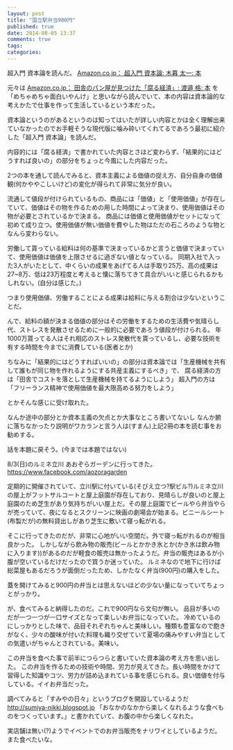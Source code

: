 ```yaml
---
layout: post
title: "国立駅弁当900円"
published: true
date: 2014-08-05 13:37
comments: true
tags: 
categories: 
---
```


超入門 資本論を読んだ。
<a href='http://www.amazon.co.jp/dp/4478027137'>Amazon.co.jp： 超入門 資本論: 木暮 太一: 本</a>

元々は
<a href='http://www.amazon.co.jp/dp/4062183897'>Amazon.co.jp： 田舎のパン屋が見つけた「腐る経済」: 渡邉 格: 本</a>
を「めちゃめちゃ面白いやんけ」と思いながら読んでいて、本の内容は資本論的な考えかたで仕事を作って生活しているという本だった。

資本論というのがあるというのは知ってはいたが詳しい内容とかは全く理解出来ていなかったのでお手軽そうな現代版に噛み砕いてくれてるであろう最初に紹介した「超入門 資本論」を読んだ。

内容的には「腐る経済」で書かれていた内容とさほど変わらず、「結果的にはどうすれば良いの」の部分をちょっと今風にした内容だった。

2つの本を通して読んでみると、資本主義による価値の捉え方、自分自身の価値観(何かややこしいけど)の変化が得られて非常に気分が良い。

流通して値段が付けられているもの、商品には「価値」と「使用価値」が存在していて、価値はその物を作るための用した時間によって決まり、使用価値はその物が必要とされているかで決まる。
商品には価値と使用価値がセットになって初めて成り立つ。使用価値が無い価値を費やした物はただの石ころのような物となんら変わらない。

労働して貰っている給料は何の基準で決まっているかと言うと価値で決まっていて、使用価値は価値を上限させるに過ぎない値となっている。
同期入社で入った3人がいたとして、中くらいの成果をあげてる人は手取り25万、高の成果は27~8万、低は23万程度と考えると懐に落ちてきて具合がいいと感じられるかもしれない。(自分は感じた。)

つまり使用価値、労働することによる成果は給料に与える割合は少ないということだ。

んで、給料の額が決まる価値の部分はその労働をするための生活費や気晴らし代、ストレスを発散させるために一般的に必要であろう値段が付けられる。
年1000万貰ってる人はそれ相応のストレス発散代を貰っているし、必要な技術を有する時間を今までに消費している(医者とか)


ちなみに「結果的にはどうすればいいの」の部分は資本論では「生産機械を共有して誰もが同じ物を作れるようにする共産主義にするべき」で、
腐る経済の方は「田舎でコストを落として生産機械を持てるようにしよう」
超入門の方は「フリーランス精神で使用価値を最大限高める努力をしよう」

とかそんな感じに受け取れた。

なんか途中の部分とか資本主義の欠点とか大事なところ書いてないし
なんか腑に落ちなかったり説明がワカランと言う人は(すまん)上記2冊の本を読む事をお勧めする。


話を本題に戻そう。(今までは本題ではない)

8/3(日)のルミネ立川 あおぞらガーデンに行ってきた。
<https://www.facebook.com/aozoragarden>

定期的に開催されていて、立川駅に付いている(そびえ立つ?駅ビル?)ルミネ立川の屋上がフットサルコートと屋上庭園が存在しており、見晴らしが良いのと屋上庭園のため芝生があり気持ちがいい屋上だ。その屋上庭園でビールやら弁当やらが売っていて、夜になるとスクリーンに映画の劇場会が始まる。ビニールシート(布製だが)の無料貸出しがあり芝生に敷いて寝っ転がれる。

そこに行ってきたのだが、非常に心地がいい空間だ。外で寝っ転がれるのが相当良かった。
しかしながら飲み物の販売(ビールとかかき氷とか(かき氷は飲み物に入ります))があるのだが軽食の販売は無かったようだ。弁当の販売はあるが小腹が空いているだけだったので買うか迷っていた。
ルミネなので地下に行けば総菜屋もあるだろうが面倒だったため、しかたなく弁当(900円)の購入をした。

蓋を開けてみると900円の弁当とは思えないほどの少ない量になっていてちょっとがっかり。

が、食べてみると納得したのだ。これで900円なら文句が無い。
品目が多いのだが一つ一つが一口サイズとなって楽しいお弁当になっていた。
冷めているのにしっかりとした味で、品目それぞれちゃんと美味しい。種類も豊富なので飽きがなく、少々の酸味が付いた料理も織り交ぜていて夏場の痛みやすい弁当としての気遣いがちゃんとされている。美味い。

この弁当を食べた事で前半につらつらと書いていた資本論の考え方を思い出した。
この弁当を作るための技術や時間、労力が見えてきた。長い時間をかけて習得した知識やコツ、労力が詰め込まれている事を感じられる。良い価値を付与している。イイお弁当だった。

調べてみると「すみやの日々」というブログを開設しているようだ
<http://sumiya-nikki.blogspot.jp>
「おなかのなかから楽しくなれるような食べものをつくっています。」と書かれていて、お腹の中から楽しくなれた。

実店舗は無い(?)ようでイベントでのお弁当販売をナリワイとしているようだ。
また食べたいな。
